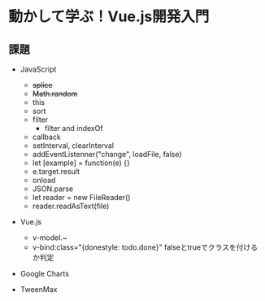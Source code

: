 # 動かして学ぶ！Vue.js開発入門

## 課題
- JavaScript
  - ~~splice~~
  - ~~Math.random~~
  - this
  - sort
  - filter
    - filter and indexOf
  - callback
  - setInterval, clearInterval
  - addEventListenner("change", loadFile, false)
  - let [example] = function(e) {}
  - e.target.result
  - onload
  - JSON.parse
  - let reader = new FileReader()
  - reader.readAsText(file)

- Vue.js
  - v-model.~
  - v-bind:class="{donestyle: todo.done}" falseとtrueでクラスを付けるか判定

- Google Charts
- TweenMax
